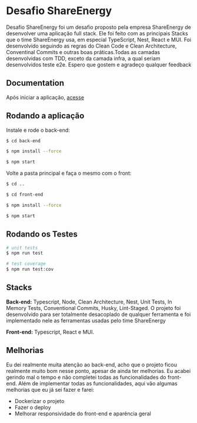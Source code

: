 # Desafio ShareEnergy

Desafio ShareEnergy foi um desafio proposto pela empresa ShareEnergy de desenvolver uma aplicação full stack.
Ele foi feito com as principais Stacks que o time ShareEnergy usa, em especial TypeScript, Nest, React e MUI.
Foi desenvolvido seguindo as regras do Clean Code e Clean Architecture, Conventinal Commits e outras boas práticas.Todas as camadas desenvolvidas com TDD, exceto da camada infra, a qual seriam desenvolvidos teste e2e.
Espero que gostem e agradeço qualquer feedback

## Documentation

Após iniciar a aplicação, [acesse](http://localhost:3001/api#/)

## Rodando a aplicação

Instale e rode o back-end:

```bash
$ cd back-end
```

```bash
$ npm install --force
```

```bash
$ npm start
```

Volte a pasta principal e faça o mesmo com o front:

```bash
$ cd ..
```

```bash
$ cd front-end
```

```bash
$ npm install --force
```

```bash
$ npm start
```

## Rodando os Testes

```bash
# unit tests
$ npm run test

# test coverage
$ npm run test:cov
```

## Stacks

**Back-end:** Typescript, Node, Clean Architecture, Nest, Unit Tests, In Memory Tests,
Conventional Commits, Husky, Lint-Staged. O projeto foi desenvolvido para ser totalmente desacoplado de qualquer ferramenta e foi implementado nele as ferramentas usadas pelo time ShareEnergy

**Front-end:** Typescript, React e MUI.

## Melhorias

Eu dei realmente muita atenção ao back-end, acho que o projeto ficou realmente muito bom nesse ponto, apesar de ainda ter melhorias.
Eu acabei gerindo mal o tempo e não completei todas as funcionalidades do front-end.
Além de implementar todas as funcionalidades, aqui vão algumas melhorias que eu já sei fazer e farei:

- Dockerizar o projeto
- Fazer o deploy
- Melhorar responsividade do front-end e aparência geral
